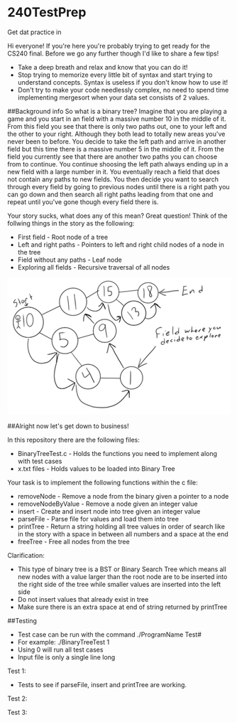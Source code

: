 # 240TestPrep
Get dat practice in

Hi everyone! If you're here you're probably trying to get ready for the CS240 final. Before we go any further though I'd like to share a few tips!
- Take a deep breath and relax and know that you can do it!
- Stop trying to memorize every little bit of syntax and start trying to understand concepts. Syntax is useless if you don't know
  how to use it!
- Don't try to make your code needlessly complex, no need to spend time implementing mergesort when your data set consists of 2 values.

##Background info
So what is a binary tree? Imagine that you are playing a game and you start in an field with a massive number 10 in the middle of it. From this field you see that there is only two paths out, 
one to your left and the other to your right. Although they both lead to totally new areas you've never been to before. You decide to take the left path 
and arrive in another field but this time there is a massive number 5 in the middle of it. From the field you currently see that there are another two paths 
you can choose from to continue. You continue shoosing the left path always ending up in a new field with a large number in it. You eventually reach 
a field that does not contain any paths to new fields. You then decide you want to search through every field by going to previous nodes until there is a right path you can go down and then search all right paths leading from that one and repeat until you've gone though every field there is.

Your story sucks, what does any of this mean?
Great question!
Think of the follwing things in the story as the following:
- First field - Root node of a tree
- Left and right paths - Pointers to left and right child nodes of a node in the tree
- Field without any paths - Leaf node
- Exploring all fields - Recursive traversal of all nodes

![alt tag](images/tree.JPG)

##Alright now let's get down to business!

In this repository there are the following files:
- BinaryTreeTest.c - Holds the functions you need to implement along with test cases
- x.txt files - Holds values to be loaded into Binary Tree

Your task is to implement the following functions within the c file:
- removeNode - Remove a node from the binary given a pointer to a node
- removeNodeByValue - Remove a node given an integer value
- insert - Create and insert node into tree given an integer value
- parseFile - Parse file for values and load them into tree
- printTree - Return a string holding all tree values in order of search like in the story with a space in between all numbers and a space at the end
- freeTree - Free all nodes from the tree

Clarification: 
- This type of binary tree is a BST or Binary Search Tree which means all new nodes with a value larger than the root node are to be inserted into the right side of the tree while smaller values are inserted into the left side
- Do not insert values that already exist in tree
- Make sure there is an extra space at end of string returned by printTree

##Testing
- Test case can be run with the command ./ProgramName Test#
- For example: ./BinaryTreeTest 1
- Using 0 will run all test cases
- Input file is only a single line long

Test 1:
- Tests to see if parseFile, insert and printTree are working.

Test 2:


Test 3:
